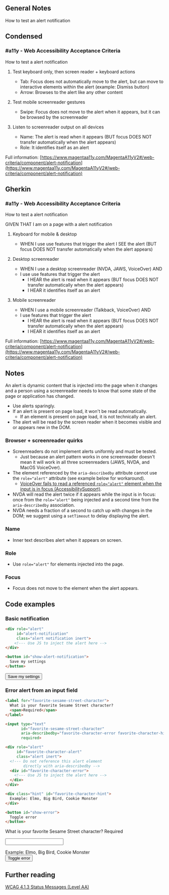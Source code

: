 ## General Notes

How to test an alert notification

## Condensed

### #a11y - Web Accessibility Acceptance Criteria

How to test a alert notification

1. Test keyboard only, then screen reader + keyboard actions

   - Tab: Focus does not automatically move to the alert, but can move to interactive elements within the alert (example: Dismiss button)
   - Arrow: Browses to the alert like any other content

2. Test mobile screenreader gestures

   - Swipe: Focus does not move to the alert when it appears, but it can be browsed by the screenreader

3. Listen to screenreader output on all devices

   - Name: The alert is read when it appears (BUT focus DOES NOT transfer automatically when the alert appears)
   - Role: It identifies itself as an alert

Full information: [https://www.magentaa11y.com/MagentaA11yV2#/web-criteria/component/alert-notification](https://www.magentaa11y.com/MagentaA11yV2#/web-criteria/component/alert-notification)

## Gherkin

### #a11y - Web Accessibility Acceptance Criteria

How to test a alert notification

GIVEN THAT I am on a page with a alert notification

1. Keyboard for mobile & desktop

   - WHEN I use use features that trigger the alert I SEE the alert (BUT focus DOES NOT transfer automatically when the alert appears)

2. Desktop screenreader

   - WHEN I use a desktop screenreader (NVDA, JAWS, VoiceOver) AND 
   - I use use features that trigger the alert
      - I HEAR the alert is read when it appears (BUT focus DOES NOT transfer automatically when the alert appears)
      - I HEAR it identifies itself as an alert

3. Mobile screenreader

   - WHEN I use a mobile screenreader (Talkback, VoiceOver) AND
   - I use features that trigger the alert
      - I HEAR the alert is read when it appears (BUT focus DOES NOT transfer automatically when the alert appears)
      - I HEAR it identifies itself as an alert

Full information: [https://www.magentaa11y.com/MagentaA11yV2#/web-criteria/component/alert-notification](https://www.magentaa11y.com/MagentaA11yV2#/web-criteria/component/alert-notification)

## Notes

An alert is dynamic content that is injected into the page when it changes and a person using a screenreader needs to know that some state of the page or application has changed.

   - Use alerts sparingly. 
   - If an alert is present on page load, it won't be read automatically.
      - If an element is present on page load, it is not technically an alert.
   - The alert will be read by the screen reader when it becomes visible and or appears new in the DOM.

### Browser + screenreader quirks

   - Screenreaders do not implement alerts uniformly and must be tested.
      - Just because an alert pattern works in one screenreader doesn't mean it will work in all three screenreaders (JAWS, NVDA, and MacOS VoiceOver).
   - The element referenced by the `aria-describedby` attribute cannot use the `role="alert"` attribute (see example below for workaround). 
      - [VoiceOver fails to read a referenced `role="alert"` element when the input is in focus (AccessibilitySupport)](https://a11ysupport.io/tests/tech__aria__aria-describedby-with-role-alert).
   - NVDA will read the alert twice if it appears while the input is in focus: once from the `role="alert"` being injected and a second time from the `aria-describedby` association.
   - NVDA needs a fraction of a second to catch up with changes in the DOM; we suggest using a `setTimeout` to delay displaying the alert.

### Name
   - Inner text describes alert when it appears on screen.

### Role
   - Use `role="alert"` for elements injected into the page.

### Focus
   - Focus does not move to the element when the alert appears.

## Code examples

### Basic notification

<!-- TODO: Needs JS to inject the alert in the code sample + error message + stylings -->

```html
<div role="alert" 
     id="alert-notification" 
     class="alert notification inert">
    <!--- Use JS to inject the alert here -->
</div>

<button id="show-alert-notification">
  Save my settings
</button>
```

<example>
<div role="alert" 
     id="alert-notification" 
     class="alert notification inert">
    <!--- Use JS to inject the alert here -->
</div>

<button id="show-alert-notification">
  Save my settings
</button>
</example>

### Error alert from an input field

<!-- TODO: Needs JS to inject the alert in the code sample + update error + stylings -->

```html
<label for="favorite-sesame-street-character">
  What is your favorite Sesame Street character?
  <span>Required</span>
</label>

<input type="text"
       id="favorite-sesame-street-character"
       aria-describedby="favorite-character-error favorite-character-hint"
       required>

<div role="alert" 
     id="favorite-character-alert" 
     class="alert inert">
  <!--- Do not reference this alert element
        directly with aria-describedby -->
  <div id="favorite-character-error">
    <!--- Use JS to inject the alert here -->
  </div>     
</div>

<div class="hint" id="favorite-character-hint">
  Example: Elmo, Big Bird, Cookie Monster
</div>

<button id="show-error">
  Toggle error
</button>
```

<example>
<label for="favorite-sesame-street-character">
  What is your favorite Sesame Street character?
  <span>Required</span>
</label>

<input type="text"
       id="favorite-sesame-street-character"
       aria-describedby="favorite-character-error favorite-character-hint"
       required>

<div role="alert" 
     id="favorite-character-alert" 
     class="alert inert">
  <!--- Do not reference this alert element
        directly with aria-describedby -->
  <div id="favorite-character-error">
    <!--- Use JS to inject the alert here -->
  </div>     
</div>

<div class="hint" id="favorite-character-hint">
  Example: Elmo, Big Bird, Cookie Monster
</div>

<button id="show-error">
  Toggle error
</button>
</example>

## Further reading
[WCAG 4.1.3 Status Messages (Level AA)](https://www.w3.org/WAI/WCAG22/Understanding/status-messages.html)
